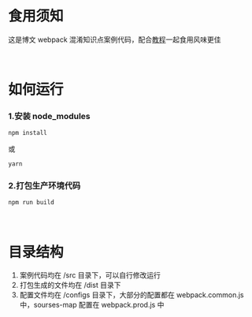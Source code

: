 # 食用须知

这是博文 webpack 混淆知识点案例代码，配合[教程](https://skychx.github.io/blog/scaffold/webpackConfuse.html)一起食用风味更佳

<br/>

# 如何运行

### 1.安装 node_modules

```bash
npm install
```

或

```bash
yarn
```

### 2.打包生产环境代码

```bash
npm run build
```

<br/>

# 目录结构

1.  案例代码均在 /src 目录下，可以自行修改运行
2.  打包生成的文件均在 /dist 目录下
3.  配置文件均在 /configs 目录下，大部分的配置都在 webpack.common.js 中，sourses-map 配置在 webpack.prod.js 中




